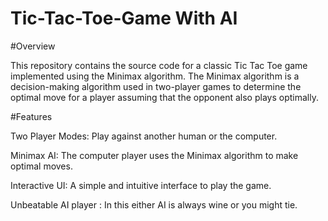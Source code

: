# Tic-Tac-Toe-Game With AI
#Overview

This repository contains the source code for a classic Tic Tac Toe game implemented using the Minimax algorithm. The Minimax algorithm is a decision-making algorithm used in two-player games to determine the optimal move for a player assuming that the opponent also plays optimally.

#Features

Two Player Modes: Play against another human or the computer.

Minimax AI: The computer player uses the Minimax algorithm to make optimal moves.

Interactive UI: A simple and intuitive interface to play the game.

Unbeatable AI player : In this either AI is always wine or you might tie.
